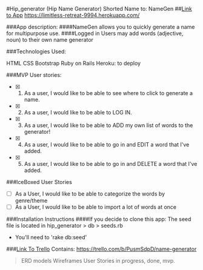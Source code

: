 

#Hip_generator
(Hip Name Generator)
Shorted Name to: NameGen
##[Link to App](https://limitless-retreat-9994.herokuapp.com/)
https://limitless-retreat-9994.herokuapp.com/

###App description:
####NameGen allows you to quickly generate a name for multipurpose use.
####Logged in Users may add words (adjective, noun) to their own name generator

###Technologies Used:

HTML
CSS
Bootstrap
Ruby on Rails
Heroku: to deploy

###MVP User stories:
- [x] 1. As a user, I would like to be able to see where to click to generate a name.
- [x] 2. As a user, I would like to be able to LOG IN.
- [x] 3. As a user, I would like to be able to ADD my own list of words to the generator!
- [x] 4. As a user, I would like to be able to go in and EDIT a word that I've added.
- [x] 5. As a user, I would like to be able to go in and DELETE a word that I've added.

###IceBoxed User Stories
- [ ] As a User, I would like to be able to categorize the words by genre/theme
- [ ] As a User, I would like to be able to import a lot of words at once

###Installation Instructions
####If you decide to clone this app:
The seed file is located in
hip_generator > db > seeds.rb
- You'll need to 'rake db:seed'

###[Link To Trello](https://trello.com/b/PusmSdpD/name-generator) Contains:
 https://trello.com/b/PusmSdpD/name-generator
>ERD models
Wireframes
User Stories in progress, done, mvp.
